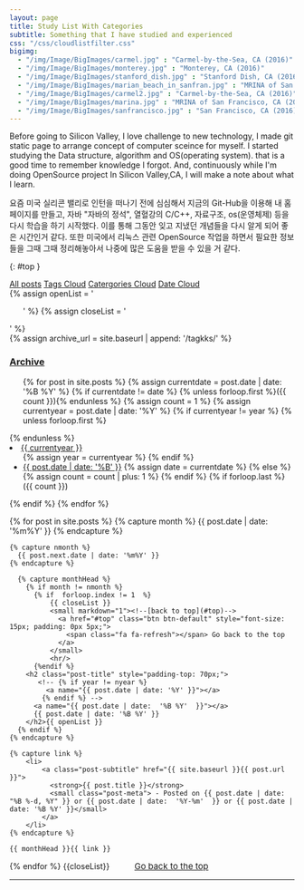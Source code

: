 ```yaml
---
layout: page
title: Study List With Categories
subtitle: Something that I have studied and experienced
css: "/css/cloudlistfilter.css"
bigimg: 
  - "/img/Image/BigImages/carmel.jpg" : "Carmel-by-the-Sea, CA (2016)"
  - "/img/Image/BigImages/monterey.jpg" : "Monterey, CA (2016)"
  - "/img/Image/BigImages/stanford_dish.jpg" : "Stanford Dish, CA (2016)"
  - "/img/Image/BigImages/marian_beach_in_sanfran.jpg" : "MRINA of San Francisco, CA (2016)"
  - "/img/Image/BigImages/carmel2.jpg" : "Carmel-by-the-Sea, CA (2016)"
  - "/img/Image/BigImages/marina.jpg" : "MRINA of San Francisco, CA (2016)"
  - "/img/Image/BigImages/sanfrancisco.jpg" : "San Francisco, CA (2016)"
---
```


Before going to Silicon Valley, I love challenge to new technology, I made git static page to arrange concept of computer sceince for myself. I started studying the Data structure, algorithm and OS(operating system). that is a good time to remember knowledge I forgot. And, continuously while I'm doing OpenSource project In Silicon Valley,CA, I will make a note about what I learn. 

요즘 미국 실리콘 밸리로 인턴을 떠나기 전에 심심해서 지금의 Git-Hub을 이용해 내 홈페이지를 만들고, 자바 "자바의 정석", 열혈강의 C/C++, 자료구조, os(운영체제) 등을 다시 학습을 하기 시작했다. 이를 통해 그동안 잊고 지냈던 개념들을 다시 알게 되어 좋은 시간인거 같다. 또한 미국에서 리눅스 관련 OpenSource 작업을 하면서 필요한 정보들을 그때 그때 정리해놓아서 나중에 많은 도움을 받을 수 있을 거 같다.

{: #top }


<!-- This code from another person ofhttps://github.com/digitaldrummerj/digitaldrummerj.github.io/blob/master/blog/archivebydate.md-->
<div class="list-filters post-preview">
  <a href="/" class="list-filter filter-selected">All posts</a>
  <a href="/popular" class="list-filter">Tags Cloud</a>
  <a href="/tutorials" class="list-filter">Catergories Cloud</a>
  <a href="/tutorials" class="list-filter">Date Cloud</a>
</div>

<!---
[By Category]({{"/blog/archive/categoryview" | prepend: site.baseurl}}) | [By Tag Cloud]({{"/blog/archive/tagcloudview" | prepend: site.baseurl}}) | [All]({{ "/blog/archive/" | prepend: site.baseurl}})
--->

<div class="posts-list post-preview">
{% assign openList = '<ul class="later on">' %}
{% assign closeList = '</ul>' %}

    
  <div class="">
		{% assign archive_url = site.baseurl | append: '/tagkks/' %}
		<h3><a href="{{ archive_url }}">Archive</a></h3>
		<ul class="no-bullet">
			{% for post in site.posts %}
				{% assign currentdate = post.date | date: '%B %Y' %}
				{% if currentdate != date %}
					{% unless forloop.first %}({{ count }})</li>{% endunless %}
					{% assign count = 1 %}
					{% assign currentyear = post.date | date: '%Y' %}
					{% if currentyear != year %}
						{% unless forloop.first %}</ul></li>{% endunless %}
						<li><span class="icon-calendar"></span><a href="{{ archive_url }}#{{ currentyear }}">{{ currentyear }}</a><ul>
						{% assign year = currentyear %}
					{% endif %}
					<li><a href="{{ archive_url }}#{{ currentdate }}">{{ post.date | date: '%B' }}</a>
					{% assign date = currentdate %}
				{% else %}
					{% assign count = count | plus: 1 %}
				{% endif %}
				{% if forloop.last %}({{ count }})</li></ul></li>{% endif %}
			{% endfor %}
		</ul>
	</div>
	

{% for post in site.posts %}
    {% capture month %}
      {{ post.date | date: '%m%Y' }}
    {% endcapture %}

    {% capture nmonth %}
      {{ post.next.date | date: '%m%Y' }}
    {% endcapture %}

      {% capture monthHead %}
        {% if month != nmonth %}
          {% if  forloop.index != 1  %}
              {{ closeList }}
              <small markdown="1"><!--[back to top](#top)-->
                <a href="#top" class="btn btn-default" style="font-size: 15px; padding: 0px 5px;">
                  <span class="fa fa-refresh"></span> Go back to the top
                </a>
              </small>
              <hr/>
          {%endif %}
        <h2 class="post-title" style="padding-top: 70px;">
           <!-- {% if year != nyear %}
             <a name="{{ post.date | date: '%Y' }}"></a>
            {% endif %} -->
          <a name="{{ post.date | date:  '%B %Y'  }}"></a>
          {{ post.date | date: '%B %Y' }}
        </h2>{{ openList }}
      {% endif %}
    {% endcapture %}

    {% capture link %}
        <li>
            <a class="post-subtitle" href="{{ site.baseurl }}{{ post.url }}">
              <strong>{{ post.title }}</strong>
              <small class="post-meta"> - Posted on {{ post.date | date: "%B %-d, %Y" }} or {{ post.date | date:  '%Y-%m'  }} or {{ post.date | date: '%B %Y' }}</small>
            </a>
        </li>
    {% endcapture %}

    {{ monthHead }}{{ link }}
       
{% endfor %}
{{closeList}}
    <small markdown="1"><!--[back to top](#top)-->
       <a href="#top" class="btn btn-default" style="font-size: 15px; padding: 0px 5px; margin-left: 35px">
         <span class="fa fa-refresh"></span> Go back to the top
       </a>
    </small>
    <hr/>
</div>

